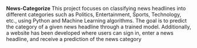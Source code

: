 **News-Categorize**
This project focuses on classifying news headlines into different categories such as Politics, Entertainment, Sports, Technology, etc., using Python and Machine Learning algorithms. The goal is to predict the category of a given news headline through a trained model.
Additionally, a website has been developed where users can sign in, enter a news headline, and receive a prediction of the news category
